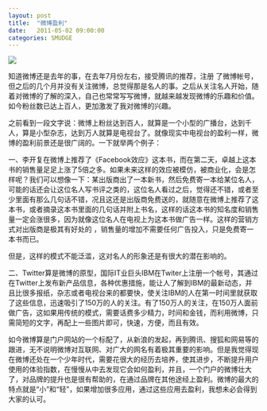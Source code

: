 ```yaml
---
layout: post
title:  "微博盈利"
date:   2011-05-02 09:00:00
categories: SMUDGE
---
```


<img src="http://binnng.coding.io/assets/images/weiboyingli.jpg"/>

知道微博还是去年的事，在去年7月份左右，接受腾讯的推荐，注册 了微博帐号，但之后的几个月并没有关注微博，总觉得那是名人的事。之后从关注名人开始，随着对微博的了解的深入，自己也常常写写微博，就越来越发现微博的乐趣和价值。如今粉丝数已达上百人，更加激发了我对微博的兴趣。

 

之前看到一段文字说：微博上粉丝达到百人，就算是一个小型的广播台，达到千人，算是小型杂志，达到万人就算是电视台了。就像现实中电视台的盈利一样，微博的盈利前景还是很广阔的。一下就举两个例子：

 

一、李开复在微博上推荐了《Facebook效应》这本书，而在第二天，卓越上这本书的销售量足足上涨了5倍之多。如果未来这样的效应被模仿，被商业化，会是怎样呢？我们可以想像一下：某出版商出了一本新书，然后免费寄一本给某位名人，可能的话还会让这位名人写书评之类的，这位名人看过之后，觉得还不错，或者至少里面有那么几句话不错，况且这还是出版商免费送的，就随意在微博上推荐了这本书，或者摘录这本书里面的几句话并附上书名，这样的话这本书的知名度和销售量一定会涨很多，因为就像这位名人在电视上为这本书做广告一样。这样的营销方式对出版商是极其有好处的 ，销售量的增加不需要任何广告投入，只是免费寄一本书而已。

 

但是，这样的模式不能泛滥，这对名人的形象还是有很大的潜在影响的。

 

二、Twitter算是微博的原型，国际IT业巨头IBM在Twiter上注册一个帐号，其通过在Twitter上发布新产品信息，各种优惠措施，能让人了解到IBM的最新动态，并且比很多报纸，杂志或者电视台来的都要快，使关注IBM的人在第一时间里就获取了这些信息，迅速吸引了150万的人的关注。有了150万人的关注，在150万人面前做广告，这如果用传统的模式，需要话费多少精力，时间和金钱，而利用微博，只需简短的文字，再配上一些图片即可，快速，方便，而且有效。

 

如今微博算是门户网站的一个标配了，从新浪的发起，再到腾讯、搜狐和网易等的跟进，无不说明微博对互联网、对广大的网名有着极其重要的影响。但是我觉得现在微博还处在一个少年时代，需要花很大的经历去培养，使其进步，不断提升用户使用的体验指数，在慢慢从中去发现它会如何盈利，并且，一个门户的微博壮大了，对品牌的提升也是很有帮助的，在通过品牌在其他途经上盈利。微博的最大的特点就是“小”和“轻”，如果增加很多应用，通过这些应用去盈利，我想未必会得到大家的认可。